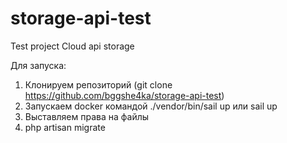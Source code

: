 # storage-api-test

Test project
Cloud api storage

Для запуска:
1. Клонируем репозиторий (git clone https://github.com/bggshe4ka/storage-api-test)
2. Запускаем docker командой ./vendor/bin/sail up или sail up
3. Выставляем права на файлы
4. php artisan migrate
